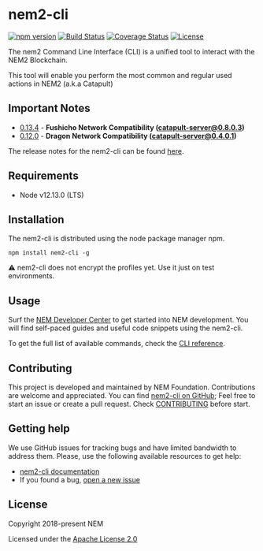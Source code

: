 # nem2-cli

[![npm version](https://badge.fury.io/js/nem2-cli.svg)](https://badge.fury.io/js/nem2-cli)
[![Build Status](https://api.travis-ci.org/nemtech/nem2-cli.svg?branch=master)](https://travis-ci.org/nemtech/nem2-cli)
[![Coverage Status](https://coveralls.io/repos/github/nemtech/nem2-cli/badge.svg?branch=travis-ci)](https://coveralls.io/github/nemtech/nem2-cli?branch=travis-ci)
[![License](https://img.shields.io/badge/License-Apache%202.0-blue.svg)](https://opensource.org/licenses/Apache-2.0)

The nem2 Command Line Interface (CLI) is a unified tool to interact with the NEM2 Blockchain.

This tool will enable you perform the most common and regular used actions in NEM2 (a.k.a Catapult)

## Important Notes

- [0.13.4](CHANGELOG.md#0134-28-Oct-2019) - **Fushicho Network Compatibility (catapult-server@0.8.0.3)**
- [0.12.0](CHANGELOG.md#0120-04-Jun-2019) - **Dragon Network Compatibility (catapult-server@0.4.0.1)**

The release notes for the nem2-cli can be found [here](CHANGELOG.md).

## Requirements

- Node v12.13.0 (LTS)

## Installation

The nem2-cli is distributed using the node package manager npm.

`npm install nem2-cli -g`

:warning: nem2-cli does not encrypt the profiles yet. Use it just on test environments.

## Usage

Surf the [NEM Developer Center][docs] to get started into NEM development. You will find self-paced guides and useful code snippets using the nem2-cli.

To get the full list of available commands, check the [CLI reference][docs].

## Contributing

This project is developed and maintained by NEM Foundation. Contributions are welcome and appreciated. You can find [nem2-cli on GitHub][self];
Feel free to start an issue or create a pull request. Check [CONTRIBUTING](CONTRIBUTING.md) before start.

## Getting help

We use GitHub issues for tracking bugs and have limited bandwidth to address them.
Please, use the following available resources to get help:

- [nem2-cli documentation][docs]
- If you found a bug, [open a new issue][issues]

## License

Copyright 2018-present NEM

Licensed under the [Apache License 2.0](LICENSE)

[self]: https://github.com/nemtech/nem2-cli
[docs]: https://nemtech.github.io/cli.html
[issues]: https://github.com/nemtech/nem2-cli/issues
